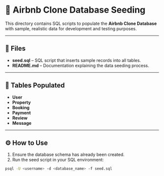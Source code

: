 # 🏡 Airbnb Clone Database Seeding
This directory contains SQL scripts to populate the **Airbnb Clone Database** with sample, realistic data for development and testing purposes.

---

## 📂 Files
- **seed.sql** – SQL script that inserts sample records into all tables.
- **README.md** – Documentation explaining the data seeding process.

---

## 🧩 Tables Populated
- **User**
- **Property**
- **Booking**
- **Payment**
- **Review**
- **Message**

---

## ⚙️ How to Use
1. Ensure the database schema has already been created.
2. Run the seed script in your SQL environment:

```bash
psql -U <username> -d <database_name> -f seed.sql


